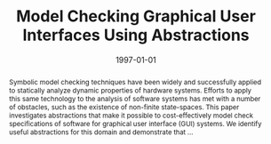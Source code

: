 ---
title: "Model Checking Graphical User Interfaces Using Abstractions"
abstract: "Symbolic model checking techniques have been widely and successfully applied to statically analyze dynamic properties of hardware systems. Efforts to apply this same technology to the analysis of software systems has met with a number of obstacles, such as the existence of non-finite state-spaces. This paper investigates abstractions that make it possible to cost-effectively model check specifications of software for graphical user interface (GUI) systems. We identify useful abstractions for this domain and demonstrate that …"
date: 1997-01-01
venue: "Software Engineering - ESEC/FSE '97, 6th European Software Engineering Conference Held Jointly with the 5th ACM SIGSOFT Symposium on Foundations of Software Engineering, Zurich, Switzerland, September 22-25, 1997, Proceedings"
paperurl: https://dl.acm.org/doi/pdf/10.1145/267896.267914
authors: "Matthew B. Dwyer, Vicki Carr and Laura Hines"
awards: ""
---